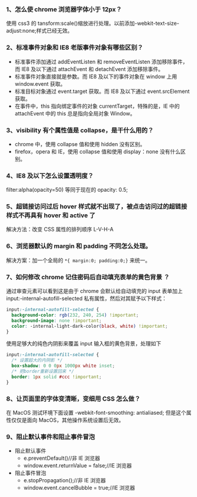 ### 1、怎么使 chrome 浏览器字体小于 12px？

使用 css3 的 tansform:scale()缩放进行处理。以前添加-webkit-text-size-adjust:none;样式已经无效。

### 2、标准事件对象和 IE8 老版事件对象有哪些区别？

- 标准事件添加通过 addEventListen 和 removeEventListen 添加移除事件，而 IE8 及以下通过 attachEvent 和 detachEvent 添加移除事件。
- 标准事件对象直接就是参数。而 IE8 及以下的事件对象在 window 上用 window.event 获取。
- 标准目标对象通过 event.target 获取。而 IE8 及以下通过 event.srcElement 获取。
- 在事件中，this 指向绑定事件的对象 currentTarget，特殊的是，IE 中的 attachEvent 中的 this 总是指向全局对象 Window。

### 3、visibility 有个属性值是 collapse，是干什么用的？

- chrome 中，使用 collapse 值和使用 hidden 没有区别。
- firefox，opera 和 IE，使用 collapse 值和使用 display：none 没有什么区别。

### 4、IE8 及以下怎么设置透明度？

filter:alpha(opacity=50)
等同于现在的 opacity: 0.5;

### 5、超链接访问过后 hover 样式就不出现了，被点击访问过的超链接样式不再具有 hover 和 active 了

解决方法：改变 CSS 属性的排列顺序 L-V-H-A

### 6、浏览器默认的 margin 和 padding 不同怎么处理。

解决方案：加一个全局的 `*{ margin:0; padding:0;}` 来统一。

### 7、如何修改 chrome 记住密码后自动填充表单的黄色背景 ？

通过审查元素可以看到这是由于 chrome 会默认给自动填充的 input 表单加上 input:-internal-autofill-selected 私有属性，然后对其赋予以下样式：

```css
input:-internal-autofill-selected {
  background-color: rgb(232, 240, 254) !important;
  background-image: none !important;
  color: -internal-light-dark-color(black, white) !important;
}
```

使用足够大的纯色内阴影来覆盖 input 输入框的黄色背景，处理如下

```css
input:-internal-autofill-selected {
  /* 设置超大的内阴影 */
  box-shadow: 0 0 0px 1000px white inset;
  /* 把border重新设置回来 */
  border: 1px solid #ccc !important;
}
```

### 8、让页面里的字体变清晰，变细用 CSS 怎么做？

在 MacOS 测试环境下面设置 -webkit-font-smoothing: antialiased; 但是这个属性仅仅是面向 MacOS，其他操作系统设置后无效。

### 9、阻止默认事件和阻止事件冒泡

- 阻止默认事件
  - e.preventDefault()//非 IE 浏览器
  - window.event.returnValue = false;//IE 浏览器
- 阻止事件冒泡
  - e.stopPropagation();//非 IE 浏览器
  - window.event.cancelBubble = true;//IE 浏览器
